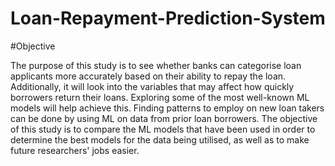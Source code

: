 # Loan-Repayment-Prediction-System

#Objective

The purpose of this study is to see whether banks can categorise loan applicants more accurately based on their ability to repay the loan. Additionally, it will look into the variables that may affect how quickly borrowers return their loans. Exploring some of the most well-known ML models will help achieve this. Finding patterns to employ on new loan takers can be done by using ML on data from prior loan borrowers. The objective of this study is to compare the ML models that have been used in order to determine the best models for the data being utilised, as well as to make future researchers' jobs easier.

